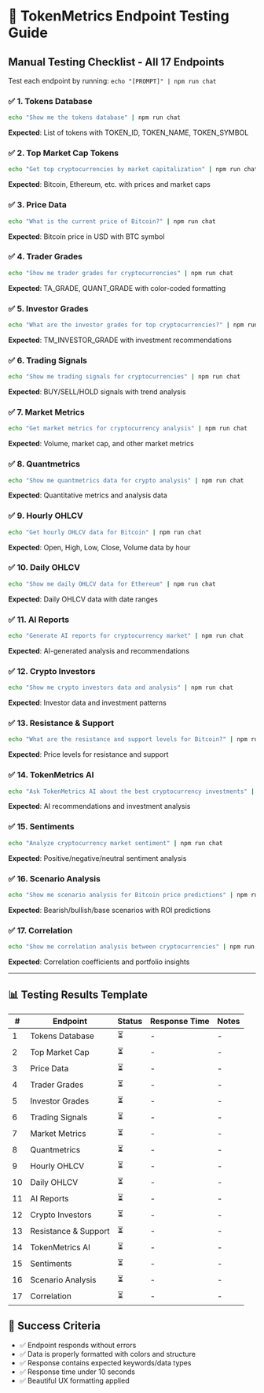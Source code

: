 # 🚀 TokenMetrics Endpoint Testing Guide

## Manual Testing Checklist - All 17 Endpoints

Test each endpoint by running: `echo "[PROMPT]" | npm run chat`

### ✅ **1. Tokens Database**
```bash
echo "Show me the tokens database" | npm run chat
```
**Expected**: List of tokens with TOKEN_ID, TOKEN_NAME, TOKEN_SYMBOL

### ✅ **2. Top Market Cap Tokens** 
```bash
echo "Get top cryptocurrencies by market capitalization" | npm run chat
```
**Expected**: Bitcoin, Ethereum, etc. with prices and market caps

### ✅ **3. Price Data**
```bash
echo "What is the current price of Bitcoin?" | npm run chat
```
**Expected**: Bitcoin price in USD with BTC symbol

### ✅ **4. Trader Grades**
```bash
echo "Show me trader grades for cryptocurrencies" | npm run chat
```
**Expected**: TA_GRADE, QUANT_GRADE with color-coded formatting

### ✅ **5. Investor Grades**
```bash
echo "What are the investor grades for top cryptocurrencies?" | npm run chat
```
**Expected**: TM_INVESTOR_GRADE with investment recommendations

### ✅ **6. Trading Signals**
```bash
echo "Show me trading signals for cryptocurrencies" | npm run chat
```
**Expected**: BUY/SELL/HOLD signals with trend analysis

### ✅ **7. Market Metrics**
```bash
echo "Get market metrics for cryptocurrency analysis" | npm run chat
```
**Expected**: Volume, market cap, and other market metrics

### ✅ **8. Quantmetrics**
```bash
echo "Show me quantmetrics data for crypto analysis" | npm run chat
```
**Expected**: Quantitative metrics and analysis data

### ✅ **9. Hourly OHLCV**
```bash
echo "Get hourly OHLCV data for Bitcoin" | npm run chat
```
**Expected**: Open, High, Low, Close, Volume data by hour

### ✅ **10. Daily OHLCV**
```bash
echo "Show me daily OHLCV data for Ethereum" | npm run chat
```
**Expected**: Daily OHLCV data with date ranges

### ✅ **11. AI Reports**
```bash
echo "Generate AI reports for cryptocurrency market" | npm run chat
```
**Expected**: AI-generated analysis and recommendations

### ✅ **12. Crypto Investors**
```bash
echo "Show me crypto investors data and analysis" | npm run chat
```
**Expected**: Investor data and investment patterns

### ✅ **13. Resistance & Support**
```bash
echo "What are the resistance and support levels for Bitcoin?" | npm run chat
```
**Expected**: Price levels for resistance and support

### ✅ **14. TokenMetrics AI**
```bash
echo "Ask TokenMetrics AI about the best cryptocurrency investments" | npm run chat
```
**Expected**: AI recommendations and investment analysis

### ✅ **15. Sentiments**
```bash
echo "Analyze cryptocurrency market sentiment" | npm run chat
```
**Expected**: Positive/negative/neutral sentiment analysis

### ✅ **16. Scenario Analysis**
```bash
echo "Show me scenario analysis for Bitcoin price predictions" | npm run chat
```
**Expected**: Bearish/bullish/base scenarios with ROI predictions

### ✅ **17. Correlation**
```bash
echo "Show me correlation analysis between cryptocurrencies" | npm run chat
```
**Expected**: Correlation coefficients and portfolio insights

---

## 📊 Testing Results Template

| # | Endpoint | Status | Response Time | Notes |
|---|----------|--------|---------------|-------|
| 1 | Tokens Database | ⏳ | - | - |
| 2 | Top Market Cap | ⏳ | - | - |
| 3 | Price Data | ⏳ | - | - |
| 4 | Trader Grades | ⏳ | - | - |
| 5 | Investor Grades | ⏳ | - | - |
| 6 | Trading Signals | ⏳ | - | - |
| 7 | Market Metrics | ⏳ | - | - |
| 8 | Quantmetrics | ⏳ | - | - |
| 9 | Hourly OHLCV | ⏳ | - | - |
| 10 | Daily OHLCV | ⏳ | - | - |
| 11 | AI Reports | ⏳ | - | - |
| 12 | Crypto Investors | ⏳ | - | - |
| 13 | Resistance & Support | ⏳ | - | - |
| 14 | TokenMetrics AI | ⏳ | - | - |
| 15 | Sentiments | ⏳ | - | - |
| 16 | Scenario Analysis | ⏳ | - | - |
| 17 | Correlation | ⏳ | - | - |

## 🎯 Success Criteria
- ✅ Endpoint responds without errors
- ✅ Data is properly formatted with colors and structure
- ✅ Response contains expected keywords/data types
- ✅ Response time under 10 seconds
- ✅ Beautiful UX formatting applied 